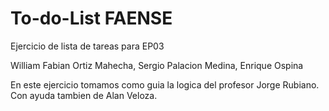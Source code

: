 # To-do-List FAENSE
Ejercicio de lista de tareas para EP03

William Fabian Ortiz Mahecha, 
Sergio Palacion Medina,
Enrique Ospina

En este ejercicio tomamos como guia la logica del profesor Jorge Rubiano.
Con ayuda tambien de Alan Veloza.
